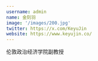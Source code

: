 ```yaml
---
username: admin
name: 金刻羽
image: '/images/200.jpg'
twitter: https://x.com/KeyuJin
website: https://www.keyujin.co/
---
```

伦敦政治经济学院副教授
